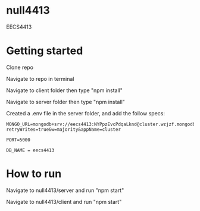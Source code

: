 # null4413
EECS4413

# Getting started
Clone repo 

Navigate to repo in terminal 

Navigate to client folder then type "npm install" 

Navigate to server folder then type "npm install" 

Created a .env file in the server folder, and add the follow specs:

    MONGO_URL=mongodb+srv://eecs4413:NYPpzEvcPdqaLknd@cluster.wzjzf.mongodb.net/?retryWrites=true&w=majority&appName=cluster
    
    PORT=5000
    
    DB_NAME = eecs4413

# How to run

Navigate to null4413/server and run "npm start"

Navigate to null4413/client and run "npm start"


